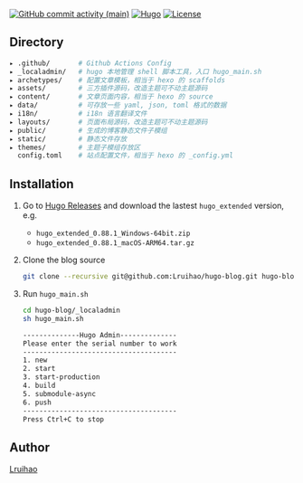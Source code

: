 
[![GitHub commit activity (main)](https://img.shields.io/github/commit-activity/m/Lruihao/hugo-blog/main?style=flat-square)](https://github.com/Lruihao/hugo-blog/commits/main)
[![Hugo](https://img.shields.io/badge/Hugo-%5E0.62.0-ff4088?style=flat-square&logo=hugo)](https://gohugo.io/)
[![License](https://img.shields.io/github/license/Lruihao/hugo-blog?style=flat-square)](https://github.com/Lruihao/hugo-blog/blob/main/LICENSE)

## Directory

```bash
▸ .github/       # Github Actions Config
▸ _localadmin/   # hugo 本地管理 shell 脚本工具，入口 hugo_main.sh
▸ archetypes/    # 配置文章模板，相当于 hexo 的 scaffolds
▸ assets/        # 三方插件源码，改造主题可不动主题源码
▸ content/       # 文章页面内容，相当于 hexo 的 source
▸ data/          # 可存放一些 yaml, json, toml 格式的数据
▸ i18n/          # i18n 语言翻译文件
▸ layouts/       # 页面布局源码，改造主题可不动主题源码
▸ public/        # 生成的博客静态文件子模组
▸ static/        # 静态文件存放
▸ themes/        # 主题子模组存放区
  config.toml    # 站点配置文件，相当于 hexo 的 _config.yml
```

## Installation

1. Go to [Hugo Releases](https://github.com/gohugoio/hugo/releases) and download the lastest `hugo_extended` version, e.g.
   
    - `hugo_extended_0.88.1_Windows-64bit.zip`
    - `hugo_extended_0.88.1_macOS-ARM64.tar.gz`

2. Clone the blog source

    ```bash
    git clone --recursive git@github.com:Lruihao/hugo-blog.git hugo-blog
    ```

3. Run `hugo_main.sh`

    ```bash
    cd hugo-blog/_localadmin
    sh hugo_main.sh
    ```
    
    ```bash
    --------------Hugo Admin--------------
    Please enter the serial number to work
    --------------------------------------
    1. new
    2. start
    3. start-production
    4. build
    5. submodule-async
    6. push
    --------------------------------------
    Press Ctrl+C to stop
    ```

## Author

[Lruihao](https://lruihao.cn)